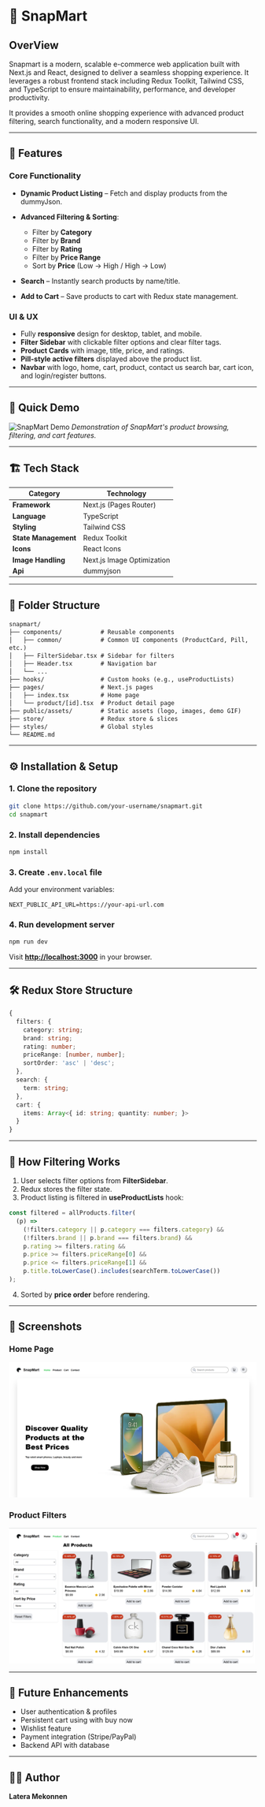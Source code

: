 # 🛒  SnapMart

## OverView

Snapmart is a modern, scalable e-commerce web application built with Next.js and React, designed to deliver a seamless shopping experience. It leverages a robust frontend stack including Redux Toolkit, Tailwind CSS, and TypeScript to ensure maintainability, performance, and developer productivity.

 It provides a smooth online shopping experience with advanced product filtering, search functionality, and a modern responsive UI.

---

## 🚀 Features

### **Core Functionality**

- **Dynamic Product Listing** – Fetch and display products from the dummyJson.
- **Advanced Filtering & Sorting**:

  - Filter by **Category**
  - Filter by **Brand**
  - Filter by **Rating**
  - Filter by **Price Range**
  - Sort by **Price** (Low → High / High → Low)

- **Search** – Instantly search products by name/title.
- **Add to Cart** – Save products to cart with Redux state management.

### **UI & UX**

- Fully **responsive** design for desktop, tablet, and mobile.
- **Filter Sidebar** with clickable filter options and clear filter tags.
- **Product Cards** with image, title, price, and ratings.
- **Pill-style active filters** displayed above the product list.
- **Navbar** with logo, home, cart, product, contact us search bar, cart icon, and login/register buttons.

---

## 🎥 Quick Demo

![SnapMart Demo](public/assets/screenshots/demo.gif)
_Demonstration of SnapMart's product browsing, filtering, and cart features._

---

## 🏗️ Tech Stack

| Category             | Technology                 |
| -------------------- | -------------------------- |
| **Framework**        | Next.js (Pages Router)     |
| **Language**         | TypeScript                 |
| **Styling**          | Tailwind CSS               |
| **State Management** | Redux Toolkit              |
| **Icons**            | React Icons                |
| **Image Handling**   | Next.js Image Optimization |
| **Api**              | dummyjson                  |

---

## 📂 Folder Structure

```
snapmart/
├── components/           # Reusable components
│   ├── common/           # Common UI components (ProductCard, Pill, etc.)
│   ├── FilterSidebar.tsx # Sidebar for filters
│   ├── Header.tsx        # Navigation bar
│   └── ...
├── hooks/                # Custom hooks (e.g., useProductLists)
├── pages/                # Next.js pages
│   ├── index.tsx         # Home page
│   └── product/[id].tsx  # Product detail page
├── public/assets/        # Static assets (logo, images, demo GIF)
├── store/                # Redux store & slices
├── styles/               # Global styles
└── README.md
```

---

## ⚙️ Installation & Setup

### **1. Clone the repository**

```bash
git clone https://github.com/your-username/snapmart.git
cd snapmart
```

### **2. Install dependencies**

```bash
npm install
```

### **3. Create `.env.local` file**

Add your environment variables:

```env
NEXT_PUBLIC_API_URL=https://your-api-url.com
```

### **4. Run development server**

```bash
npm run dev
```

Visit **[http://localhost:3000](http://localhost:3000)** in your browser.

---

## 🛠️ Redux Store Structure

```ts
{
  filters: {
    category: string;
    brand: string;
    rating: number;
    priceRange: [number, number];
    sortOrder: 'asc' | 'desc';
  },
  search: {
    term: string;
  },
  cart: {
    items: Array<{ id: string; quantity: number; }>
  }
}
```

---

## 📌 How Filtering Works

1. User selects filter options from **FilterSidebar**.
2. Redux stores the filter state.
3. Product listing is filtered in **useProductLists** hook:

```ts
const filtered = allProducts.filter(
  (p) =>
    (!filters.category || p.category === filters.category) &&
    (!filters.brand || p.brand === filters.brand) &&
    p.rating >= filters.rating &&
    p.price >= filters.priceRange[0] &&
    p.price <= filters.priceRange[1] &&
    p.title.toLowerCase().includes(searchTerm.toLowerCase())
);
```

4. Sorted by **price order** before rendering.

---

## 📸 Screenshots

### Home Page

![Home](public/assets/screenshots/home.png)

### Product Filters

![Filters](public/assets/screenshots/filters.png)

---

## 🧩 Future Enhancements

- User authentication & profiles
- Persistent cart using with buy now
- Wishlist feature
- Payment integration (Stripe/PayPal)
- Backend API with database

---

## 👨‍💻 Author

**Latera Mekonnen**
